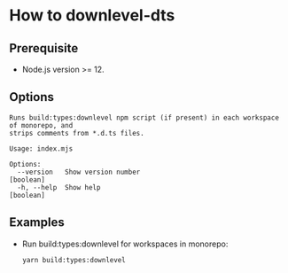 # How to downlevel-dts

## Prerequisite

- Node.js version >= 12.

## Options

```
Runs build:types:downlevel npm script (if present) in each workspace of monorepo, and
strips comments from *.d.ts files.

Usage: index.mjs

Options:
  --version   Show version number                                      [boolean]
  -h, --help  Show help                                                [boolean]
```

## Examples

- Run build:types:downlevel for workspaces in monorepo:

  `yarn build:types:downlevel`
